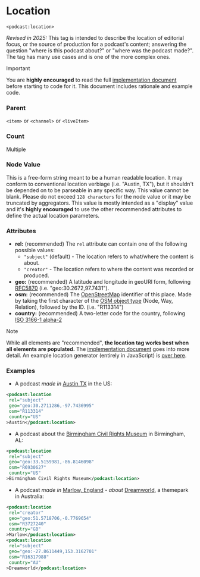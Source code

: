# Location

`<podcast:location>`

_Revised in 2025:_ This tag is intended to describe the location of editorial focus, or the source of production 
for a podcast's content; answering the question "where is this podcast about?" or "where was the podcast made?".
The tag has many use cases and is one of the more complex ones.

> [!IMPORTANT]
> You are **highly encouraged** to read the 
full [implementation document](https://github.com/Podcastindex-org/podcast-namespace/blob/main/location/location.md) 
before starting to code for it. This document includes rationale and example code.

### Parent

`<item>` or `<channel>` or `<liveItem>`

### Count

Multiple

### Node Value

This is a free-form string meant to be a human readable location. It may conform to conventional location 
verbiage (i.e. "Austin, TX"), but it shouldn't be depended on to be parseable in any specific way. This value 
cannot be blank. Please do not exceed `128 characters` for the node value or it may be truncated by aggregators.  This
value is mostly intended as a "display" value and it's **highly encouraged** to use the other recommended attributes to
define the actual location parameters.

### Attributes

- **rel:** (recommended) The `rel` attribute can contain one of the following possible values:
  - `"subject"` (default) - The location refers to what/where the content is about.
  - `"creator"` - The location refers to where the content was recorded or produced.
- **geo:** (recommended) A latitude and longitude in geoURI form, following [RFC5870](https://datatracker.ietf.org/doc/html/rfc5870) (i.e. "geo:30.2672,97.7431").
- **osm:** (recommended) The [OpenStreetMap](https://www.openstreetmap.org/#map=13/41.39239/2.14036) identifier of this place. Made by taking the first character of the [OSM object type](https://locationiq.com/glossary/osm-type) (Node, Way, Relation), followed by the ID. (i.e. "R113314")
- **country:** (recommended) A two-letter code for the country, following [ISO 3166-1 alpha-2](https://en.wikipedia.org/wiki/ISO_3166-1_alpha-2)

> [!NOTE]
> While all elements are "recommended", **the location tag works best when all elements are populated.** The [implementation document](https://github.com/Podcastindex-org/podcast-namespace/blob/main/location/location.md) goes into more detail. An example location generator (entirely in JavaScript) is [over here](https://jamescridland.github.io/podcast-location-generator/).

### Examples

- A podcast *made in* [Austin TX](https://www.openstreetmap.org/relation/113314) in the US:
```xml
<podcast:location
 rel="subject"
 geo="geo:30.2711286,-97.7436995"
 osm="R113314"
 country="US"
>Austin</podcast:location>
```

- A podcast about the [Birmingham Civil Rights Museum](https://www.openstreetmap.org/relation/6930627) in Birmingham, AL:
```xml
<podcast:location
 rel="subject"
 geo="geo:33.5159981,-86.8146098"
 osm="R6930627"
 country="US"
>Birmingham Civil Rights Museum</podcast:location>
```

- A podcast *made in* [Marlow, England](https://www.openstreetmap.org/relation/3727240) - *about* [Dreamworld](https://www.openstreetmap.org/relation/16317988), a themepark in Australia:
```xml
<podcast:location
 rel="creator"
 geo="geo:51.5718706,-0.7769654"
 osm="R3727240"
 country="GB"
>Marlow</podcast:location>
<podcast:location
 rel="subject"
 geo="geo:-27.8611449,153.3162701"
 osm="R16317988"
 country="AU"
>Dreamworld</podcast:location>
```
